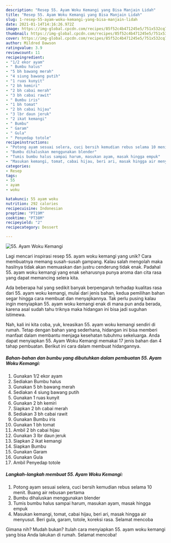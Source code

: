 ```yaml
---
description: "Resep 55. Ayam Woku Kemangi yang Bisa Manjain Lidah"
title: "Resep 55. Ayam Woku Kemangi yang Bisa Manjain Lidah"
slug: 1-resep-55-ayam-woku-kemangi-yang-bisa-manjain-lidah
date: 2021-01-14T14:16:26.972Z
image: https://img-global.cpcdn.com/recipes/85f52c4b471245e5/751x532cq70/55-ayam-woku-kemangi-foto-resep-utama.jpg
thumbnail: https://img-global.cpcdn.com/recipes/85f52c4b471245e5/751x532cq70/55-ayam-woku-kemangi-foto-resep-utama.jpg
cover: https://img-global.cpcdn.com/recipes/85f52c4b471245e5/751x532cq70/55-ayam-woku-kemangi-foto-resep-utama.jpg
author: Mildred Dawson
ratingvalue: 3.9
reviewcount: 11
recipeingredient:
- "1/2 ekor ayam"
- " Bumbu halus"
- "5 bh bawang merah"
- "4 siung bawang putih"
- "1 ruas kunyit"
- "2 bh kemiri"
- "2 bh cabai merah"
- "3 bh cabai rawit"
- " Bumbu iris"
- "1 bh tomat"
- "2 bh cabai hijau"
- "3 lbr daun jeruk"
- "2 ikat kemangi"
- " Bumbu"
- " Garam"
- " Gula"
- " Penyedap totole"
recipeinstructions:
- "Potong ayam sesuai selera, cuci bersih kemudian rebus selama 10 menit. Buang air rebusan pertama"
- "Bumbu dihaluskan menggunakan blender"
- "Tumis bumbu halus sampai harum, masukan ayam, masak hingga empuk"
- "Masukan kemangi, tomat, cabai hijau, beri ari, masak hingga air menyusut. Beri gula, garam, totole, koreksi rasa. Selamat mencoba"
categories:
- Resep
tags:
- 55
- ayam
- woku

katakunci: 55 ayam woku 
nutrition: 292 calories
recipecuisine: Indonesian
preptime: "PT19M"
cooktime: "PT38M"
recipeyield: "2"
recipecategory: Dessert

---
```



![55. Ayam Woku Kemangi](https://img-global.cpcdn.com/recipes/85f52c4b471245e5/751x532cq70/55-ayam-woku-kemangi-foto-resep-utama.jpg)

Lagi mencari inspirasi resep 55. ayam woku kemangi yang unik? Cara membuatnya memang susah-susah gampang. Kalau salah mengolah maka hasilnya tidak akan memuaskan dan justru cenderung tidak enak. Padahal 55. ayam woku kemangi yang enak seharusnya punya aroma dan cita rasa yang dapat memancing selera kita.



Ada beberapa hal yang sedikit banyak berpengaruh terhadap kualitas rasa dari 55. ayam woku kemangi, mulai dari jenis bahan, kedua pemilihan bahan segar hingga cara membuat dan menyajikannya. Tak perlu pusing kalau ingin menyiapkan 55. ayam woku kemangi enak di mana pun anda berada, karena asal sudah tahu triknya maka hidangan ini bisa jadi suguhan istimewa.


Nah, kali ini kita coba, yuk, kreasikan 55. ayam woku kemangi sendiri di rumah. Tetap dengan bahan yang sederhana, hidangan ini bisa memberi manfaat dalam membantu menjaga kesehatan tubuhmu sekeluarga. Anda dapat menyiapkan 55. Ayam Woku Kemangi memakai 17 jenis bahan dan 4 tahap pembuatan. Berikut ini cara dalam membuat hidangannya.

<!--inarticleads1-->

##### Bahan-bahan dan bumbu yang dibutuhkan dalam pembuatan 55. Ayam Woku Kemangi:

1. Gunakan 1/2 ekor ayam
1. Sediakan  Bumbu halus
1. Gunakan 5 bh bawang merah
1. Sediakan 4 siung bawang putih
1. Gunakan 1 ruas kunyit
1. Gunakan 2 bh kemiri
1. Siapkan 2 bh cabai merah
1. Sediakan 3 bh cabai rawit
1. Gunakan  Bumbu iris
1. Gunakan 1 bh tomat
1. Ambil 2 bh cabai hijau
1. Gunakan 3 lbr daun jeruk
1. Siapkan 2 ikat kemangi
1. Siapkan  Bumbu
1. Gunakan  Garam
1. Gunakan  Gula
1. Ambil  Penyedap totole




<!--inarticleads2-->

##### Langkah-langkah membuat 55. Ayam Woku Kemangi:

1. Potong ayam sesuai selera, cuci bersih kemudian rebus selama 10 menit. Buang air rebusan pertama
1. Bumbu dihaluskan menggunakan blender
1. Tumis bumbu halus sampai harum, masukan ayam, masak hingga empuk
1. Masukan kemangi, tomat, cabai hijau, beri ari, masak hingga air menyusut. Beri gula, garam, totole, koreksi rasa. Selamat mencoba




Gimana nih? Mudah bukan? Itulah cara menyiapkan 55. ayam woku kemangi yang bisa Anda lakukan di rumah. Selamat mencoba!
